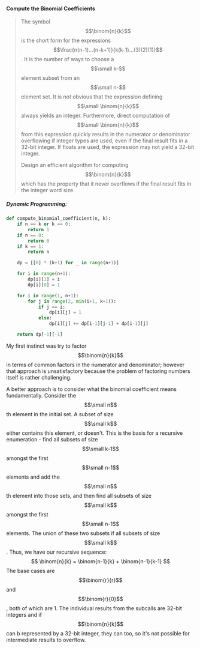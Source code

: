 #### Compute the Binomial Coefficients

> The symbol$$\binom{n}{k}$$ is the short form for the expressions $$\frac{n(n-1)...(n-k+1)}{k(k-1)...(3)(2)(1)}$$. It is the number of ways to choose a $$\small k-$$element subset from an $$\small n-$$element set. It is not obvious that the expression defining $$\small \binom{n}{k}$$ always yields an integer. Furthermore, direct computation of $$\small \binom{n}{k}$$ from this expression quickly results in the numerator or denominator overflowing if integer types are used, even if the final result fits in a 32-bit integer. If floats are used, the expression may not yield a 32-bit integer.
>
> Design an efficient algorithm for computing $$\binom{n}{k}$$ which has the property that it never overflows if the final result fits in the integer word size.

##### Dynamic Programming:

```py
def compute_binomial_coefficient(n, k):
    if n == k or k == 0:
        return 1
    if n == 0:
        return 0
    if k == 1:
        return n

    dp = [[0] * (k+1) for _ in range(n+1)]

    for i in range(n+1):
        dp[i][1] = i
        dp[i][0] = 1

    for i in range(1, n+1):
        for j in range(2, min(i+1, k+1)):
            if j == i:
                dp[i][j] = 1
            else:
                dp[i][j] += dp[i-1][j-1] + dp[i-1][j]

    return dp[-1][-1]
```

My first instinct was try to factor $$\binom{n}{k}$$ in terms of common factors in the numerator and denominator; however that approach is unsatisfactory because the problem of factoring numbers itself is rather challenging. 

A better approach is to consider what the binomial coefficient means fundamentally. Consider the $$\small n$$th element in the initial set. A subset of size $$\small k$$ either contains this element, or doesn't. This is the basis for a recursive enumeration - find all subsets of size $$\small k-1$$ amongst the first $$\small n-1$$ elements and add the $$\small n$$th element into those sets, and then find all subsets of size $$\small k$$ amongst the first $$\small n-1$$ elements. The union of these two subsets if all subsets of size $$\small k$$. Thus, we have our recursive sequence: 
$$
\binom{n}{k} = \binom{n-1}{k} + \binom{n-1}{k-1}
$$
The base cases are $$\binom{r}{r}$$ and $$\binom{r}{0}$$, both of which are 1. The individual results from the subcalls are 32-bit integers and if $$\binom{n}{k}$$ can b represented by a 32-bit integer, they can too, so it's not possible for intermediate results to overflow.

